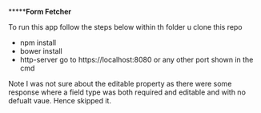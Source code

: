 *********************Form Fetcher****************

To run this app follow the steps below within th folder u clone this repo

 - npm install
 - bower install
 - http-server
 go to https://localhost:8080 or any other port shown in the cmd


 Note I was not sure about the editable property as there were some response where a field type was both required and editable and with no defualt vaue.
 Hence skipped it.